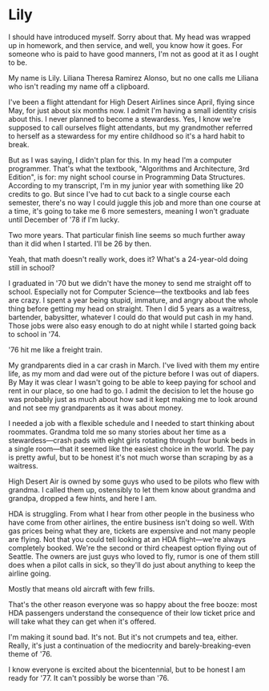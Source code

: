 # Lily

I should have introduced myself. 
Sorry about that. 
My head was wrapped up in homework, and then service, and well, you know how it goes. 
For someone who is paid to have good manners, I'm not as good at it as I ought to be.

My name is Lily. 
Liliana Theresa Ramirez Alonso, but no one calls me Liliana who isn't reading my name off a clipboard.

I've been a flight attendant for High Desert Airlines since April, flying since May, for just about six months now. 
I admit I'm having a small identity crisis about this. 
I never planned to become a stewardess. 
Yes, I know we're supposed to call ourselves flight attendants, but my grandmother referred to herself as a stewardess for my entire childhood so it's a hard habit to break.

But as I was saying, I didn't plan for this. 
In my head I'm a computer programmer. 
That's what the textbook, "Algorithms and Architecture, 3rd Edition", is for: my night school course in Programming Data Structures. 
According to my transcript, I'm in my junior year with something like 20 credits to go. 
But since I've had to cut back to a single course each semester, there's no way I could juggle this job and more than one course at a time, it's going to take me 6 more semesters, meaning I won't graduate until December of '78 if I'm lucky.

Two more years. 
That particular finish line seems so much further away than it did when I started. 
I'll be 26 by then.

Yeah, that math doesn't really work, does it?
What's a 24-year-old doing still in school?

I graduated in '70 but we didn't have the money to send me straight off to school. 
Especially not for Computer Science—the textbooks and lab fees are crazy. 
I spent a year being stupid, immature, and angry about the whole thing before getting my head on straight. 
Then I did 5 years as a waitress, bartender, babysitter, whatever I could do that would put cash in my hand. 
Those jobs were also easy enough to do at night while I started going back to school in '74.

'76 hit me like a freight train.

My grandparents died in a car crash in March. 
I've lived with them my entire life, as my mom and dad were out of the picture before I was out of diapers. 
By May it was clear I wasn't going to be able to keep paying for school and rent in our place, so one had to go. 
I admit the decision to let the house go was probably just as much about how sad it kept making me to look around and not see my grandparents as it was about money.

I needed a job with a flexible schedule and I needed to start thinking about roommates. 
Grandma told me so many stories about her time as a stewardess—crash pads with eight girls rotating through four bunk beds in a single room—that it seemed like the easiest choice in the world. 
The pay is pretty awful, but to be honest it's not much worse than scraping by as a waitress.

High Desert Air is owned by some guys who used to be pilots who flew with grandma. 
I called them up, ostensibly to let them know about grandma and grandpa, dropped a few hints, and here I am.

HDA is struggling. 
From what I hear from other people in the business who have come from other airlines, the entire business isn't doing so well. 
With gas prices being what they are, tickets are expensive and not many people are flying. 
Not that you could tell looking at an HDA flight—we're always completely booked. 
We're the second or third cheapest option flying out of Seattle. 
The owners are just guys who loved to fly, rumor is one of them still does when a pilot calls in sick, so they'll do just about anything to keep the airline going.

Mostly that means old aircraft with few frills.

That's the other reason everyone was so happy about the free booze: most HDA passengers understand the consequence of their low ticket price and will take what they can get when it's offered.

I'm making it sound bad. 
It's not. 
But it's not crumpets and tea, either. 
Really, it's just a continuation of the mediocrity and barely-breaking-even theme of '76.

I know everyone is excited about the bicentennial, but to be honest I am ready for '77. 
It can't possibly be worse than '76.
